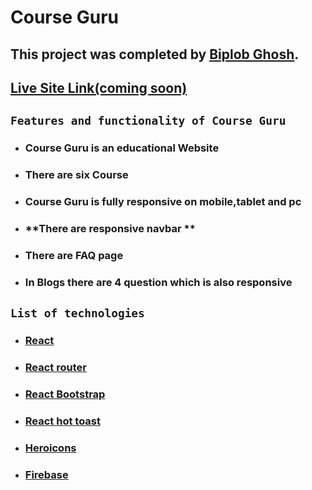 # Course Guru

## This project was completed by [Biplob Ghosh](https://www.linkedin.com/in/biplob971/).

## [Live Site Link(coming soon)]()

## `Features and functionality of Course Guru`

- ### **Course Guru is an educational Website**
- ### **There are six Course**
- ### **Course Guru is fully responsive on mobile,tablet and pc**
- ### **There are responsive navbar **
- ### **There are FAQ page**
- ### **In Blogs there are 4 question which is also responsive**

## `List of technologies`

- ### **[React ](https://reactjs.org/)**
- ### **[React router](https://reactrouter.com/)**
- ### **[React Bootstrap](https://react-bootstrap.github.io/)**
- ### **[React hot toast](https://react-hot-toast.com/)**
- ### **[Heroicons](https://heroicons.com/)**
- ### **[Firebase](https://firebase.google.com/)**
